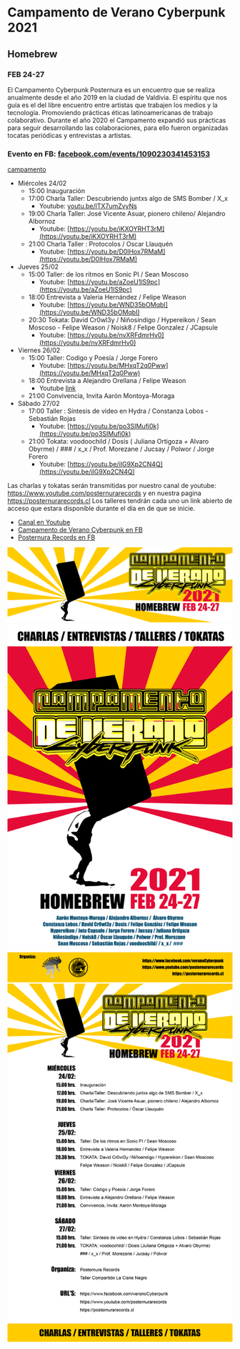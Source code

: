 # Campamento de Verano Cyberpunk 2021
## Homebrew
### FEB 24-27
El Campamento Cyberpunk Posternura es un encuentro que se realiza anualmente desde el año 2019 en la ciudad de Valdivia. El espíritu que nos guía es el del libre encuentro entre artistas que trabajen los medios y la tecnología. Promoviendo prácticas éticas latinoamericanas de trabajo colaborativo. Durante el año 2020 el Campamento expandió sus prácticas para seguir desarrollando las colaboraciones, para ello fueron organizadas tocatas periódicas y entrevistas a artistas.

### Evento en FB: [facebook.com/events/1090230341453153](https://www.facebook.com/events/1090230341453153)

[campamento](campamento2021.md)

- Miércoles 24/02
  - 15:00 Inauguración
  - 17:00 Charla Taller: Descubriendo juntxs algo de SMS Bomber / X_x 
    - Youtube: [youtu.be/lTX7umZvyNs](https://youtu.be/lTX7umZvyNs)
  - 19:00 Charla Taller: José Vicente Asuar, pionero chileno/ Alejandro Albornoz
    - Youtube: [https://youtu.be/iKXOYRHT3rM](https://youtu.be/iKXOYRHT3rM)
  - 21:00 Charla Taller : Protocolos / Oscar Llauquén
    - Youtube: [https://youtu.be/D0lHox7RMaM](https://youtu.be/D0lHox7RMaM) 
- Jueves 25/02 
  - 15:00 Taller: de los ritmos en Sonic PI / Sean Moscoso
    - Youtube: [https://youtu.be/aZoeU1lS9pc](https://youtu.be/aZoeU1lS9pc) 
  - 18:00 Entrevista a Valeria Hernández / Felipe Weason
    - Youtube: [https://youtu.be/WND35bOMqbI](https://youtu.be/WND35bOMqbI) 
  - 20:30 Tokata: David Cr0wl3y / Niñosindigo / Hypereikon / Sean Moscoso - Felipe Weason / Noisk8 / Felipe Gonzalez / JCapsule
    - Youtube: [https://youtu.be/nvXRFdmrHv0](https://youtu.be/nvXRFdmrHv0) 
- Viernes 26/02
  - 15:00 Taller: Codigo y Poesía / Jorge Forero
    - Youtube: [https://youtu.be/MHxqT2q0Pww](https://youtu.be/MHxqT2q0Pww)
  - 18:00 Entrevista a Alejandro Orellana / Felipe Weason
    - Youtube [link](https://youtu.be/_-cdguU-8-8) 
  - 21:00 Convivencia, Invita Aarón Montoya-Moraga
- Sábado 27/02
  - 17:00 Taller : Síntesis de video en Hydra / Constanza Lobos - Sebastián Rojas
    - Youtube: [https://youtu.be/po3SIMufi0k](https://youtu.be/po3SIMufi0k)
  - 21:00 Tokata: voodoochild / Dosis ( Juliana Ortigoza + Alvaro Obyrme) / ### / x_x / Prof. Morezane / Jucsay / Polwor / Jorge Forero
    - Youtube: [https://youtu.be/iIG9Xp2CN4Q](https://youtu.be/iIG9Xp2CN4Q) 


Las charlas y tokatas serán transmitidas por nuestro canal de youtube:
https://www.youtube.com/posternurarecords y en nuestra pagina https://posternurarecords.cl
Los talleres tendrán cada uno un link abierto de acceso que estara disponible durante el día en de que se inicie.


- [Canal en Youtube](https://www.youtube.com/posternurarecords)
- [Campamento de Verano Cyberpunk en FB](https://www.facebook.com/veranoCyberpunk)
- [Posternura Records en FB](https://www.facebook.com/posternurarecords/)

![campamento banner](banner.png)
![campamento flayer](flayer.png)
![campamento programa](programa.png)
